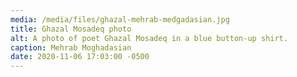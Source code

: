 ```yaml
---
media: /media/files/ghazal-mehrab-medgadasian.jpg
title: Ghazal Mosadeq photo
alt: A photo of poet Ghazal Mosadeq in a blue button-up shirt.
caption: Mehrab Moghadasian
date: 2020-11-06 17:03:00 -0500
---
```


